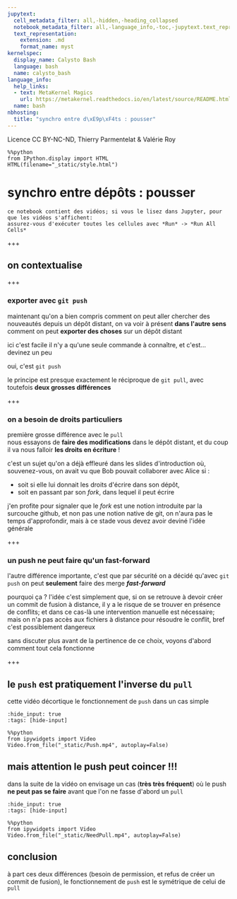```yaml
---
jupytext:
  cell_metadata_filter: all,-hidden,-heading_collapsed
  notebook_metadata_filter: all,-language_info,-toc,-jupytext.text_representation.jupytext_version,-jupytext.text_representation.format_version
  text_representation:
    extension: .md
    format_name: myst
kernelspec:
  display_name: Calysto Bash
  language: bash
  name: calysto_bash
language_info:
  help_links:
  - text: MetaKernel Magics
    url: https://metakernel.readthedocs.io/en/latest/source/README.html
  name: bash
nbhosting:
  title: "synchro entre d\xE9p\xF4ts : pousser"
---
```


Licence CC BY-NC-ND, Thierry Parmentelat & Valérie Roy

```{code-cell}
%%python
from IPython.display import HTML
HTML(filename="_static/style.html")
```

# synchro entre dépôts : pousser

````{note}
ce notebook contient des vidéos; si vous le lisez dans Jupyter, pour que les vidéos s'affichent:  
assurez-vous d'exécuter toutes les cellules avec *Run* -> *Run All Cells*
````

+++

## on contextualise

+++

### exporter avec `git push`

maintenant qu'on a bien compris comment on peut aller chercher des nouveautés depuis un dépôt distant, on va voir à présent **dans l'autre sens** comment on peut **exporter des choses** sur un dépôt distant

ici c'est facile il n'y a qu'une seule commande à connaître, et c'est… devinez un peu

oui, c'est `git push`

le principe est presque exactement le réciproque de `git pull`, avec toutefois **deux grosses différences**

+++

### on a besoin de droits particuliers

première grosse différence avec le `pull`  
nous essayons de **faire des modifications** dans le dépôt distant, et du coup il va nous falloir **les droits en écriture** !

c'est un sujet qu'on a déjà effleuré dans les slides d'introduction où, souvenez-vous, on avait vu que Bob pouvait collaborer avec Alice si :

* soit si elle lui donnait les droits d'écrire dans son dépôt,
* soit en passant par son *fork*, dans lequel il peut écrire

j'en profite pour signaler que le *fork* est une notion introduite par la surcouche github, et non pas une notion native de git, on n'aura pas le temps d'approfondir, mais à ce stade vous devez avoir deviné l'idée générale

+++

### un push ne peut faire qu'un fast-forward

l'autre différence importante, c'est que par sécurité on a décidé qu'avec `git push` on peut **seulement** faire des merge ***fast-forward***

pourquoi ça ? l'idée c'est simplement que, si on se retrouve à devoir créer un commit de fusion à distance, il y a le risque de se trouver en présence de conflits; et dans ce cas-là une intervention manuelle est nécessaire; mais on n'a pas accès aux fichiers à distance pour résoudre le conflit, bref c'est possiblement dangereux

sans discuter plus avant de la pertinence de ce choix, voyons d'abord comment tout cela fonctionne

+++

## le `push` est pratiquement l'inverse du `pull`

cette vidéo décortique le fonctionnement de `push` dans un cas simple

```{code-cell}
:hide_input: true
:tags: [hide-input]

%%python
from ipywidgets import Video
Video.from_file("_static/Push.mp4", autoplay=False)
```

## mais attention le push peut coincer !!!

dans la suite de la vidéo on envisage un cas (**très très fréquent**) où le push **ne peut pas se faire** avant que l'on ne fasse d'abord un `pull`

```{code-cell}
:hide_input: true
:tags: [hide-input]

%%python
from ipywidgets import Video
Video.from_file("_static/NeedPull.mp4", autoplay=False)
```

## conclusion

à part ces deux différences (besoin de permission, et refus de créer un commit de fusion), le fonctionnement de `push` est le symétrique de celui de `pull`
